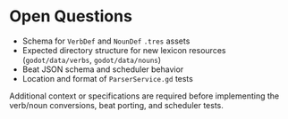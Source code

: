 # Open Questions

- Schema for `VerbDef` and `NounDef` `.tres` assets
- Expected directory structure for new lexicon resources (`godot/data/verbs`, `godot/data/nouns`)
- Beat JSON schema and scheduler behavior
- Location and format of `ParserService.gd` tests

Additional context or specifications are required before implementing the verb/noun conversions, beat porting, and scheduler tests.

